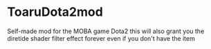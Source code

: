 # ToaruDota2mod
Self-made mod for the MOBA game Dota2
this will also grant you the diretide shader filter effect forever even if you don't have the item
